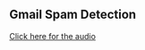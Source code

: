 ## Gmail Spam Detection

[Click here for the audio](https://drive.google.com/drive/folders/1HBRN420a-ZxXOX79oKJlPIjXlaTUXdbA?usp=sharing)
